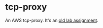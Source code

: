 tcp-proxy
=========

An AWS tcp-proxy. It's an
<a href="http://www.cs.cornell.edu/Courses/cs6410/2013fa/lab1.htm">old lab assignment</a>.

